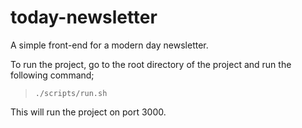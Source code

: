 # today-newsletter

A simple front-end for a modern day newsletter.

To run the project, go to the root directory of the project and run the following command;

> `./scripts/run.sh`

This will run the project on port 3000.
